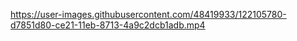 

https://user-images.githubusercontent.com/48419933/122105780-d7851d80-ce21-11eb-8713-4a9c2dcb1adb.mp4
